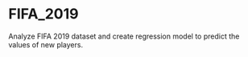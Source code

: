 # FIFA_2019
Analyze FIFA 2019 dataset and create regression model to predict the values of new players.
